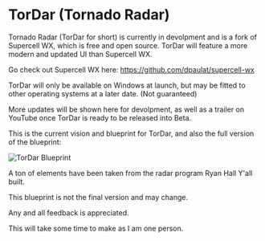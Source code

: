 # TorDar (Tornado Radar)

Tornado Radar (TorDar for short) is currently in devolpment and is a fork of Supercell WX, which is free and open source. TorDar will feature a more modern and updated UI than Supercell WX.

Go check out Supercell WX here: https://github.com/dpaulat/supercell-wx

TorDar will only be available on Windows at launch, but may be fitted to other operating systems at a later date. (Not guaranteed)

More updates will be shown here for devolpment, as well as a trailer on YouTube once TorDar is ready to be released into Beta.

This is the current vision and blueprint for TorDar, and also the full version of the blueprint:

![TorDar Blueprint](https://github.com/user-attachments/assets/d8fa5869-e240-4fd3-9523-5efa1165f65a)


A ton of elements have been taken from the radar program Ryan Hall Y'all built.

This blueprint is not the final version and may change.

Any and all feedback is appreciated.

This will take some time to make as I am one person.
